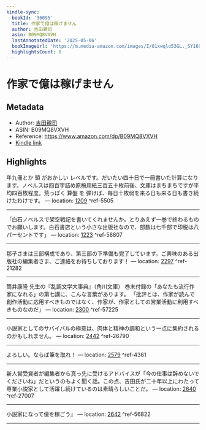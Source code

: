 ```yaml
---
kindle-sync:
  bookId: '36095'
  title: 作家で億は稼げません
  author: 吉田親司
  asin: B09MQ8VXVH
  lastAnnotatedDate: '2025-05-06'
  bookImageUrl: 'https://m.media-amazon.com/images/I/81xwqlo53GL._SY160.jpg'
  highlightsCount: 8
---
```

# 作家で億は稼げません
## Metadata
* Author: [吉田親司](https://www.amazon.comundefined)
* ASIN: B09MQ8VXVH
* Reference: https://www.amazon.com/dp/B09MQ8VXVH
* [Kindle link](kindle://book?action=open&asin=B09MQ8VXVH)

## Highlights
年九冊とか 頭 がおかしい レベルです。だいたい四十日で一冊書いた計算になります。ノベルスは四百字詰め原稿用紙三百五十枚前後、文庫はまちまちですが平均四百枚程度。荒っぽく 算盤 を 弾けば、毎日十枚弱を来る日も来る日も書き続けたわけです。 — location: [1209](kindle://book?action=open&asin=B09MQ8VXVH&location=1209) ^ref-5505

---
「白石ノベルスで架空戦記を書いてくれませんか。とりあえず一巻で終わるものでお願いします。白石書店という小さな出版社なので、部数は七千部で印税は八パーセントです」 — location: [1223](kindle://book?action=open&asin=B09MQ8VXVH&location=1223) ^ref-58807

---
那子さまは三部構成であり、第三部の下準備も完了しています。ご興味のある出版社の編集者さま、ご連絡をお待ちしております！ — location: [2297](kindle://book?action=open&asin=B09MQ8VXVH&location=2297) ^ref-21282

---
筒井康隆 先生の『乱調文学大事典』（角川文庫） 巻末付録の「あなたも流行作家になれる」の第七講に、こんな言葉があります。 「批評とは、作家が読んで創作活動に応用すべきものではなく、作家が、作家としての営業活動に利用すべきものなのだ」 — location: [2300](kindle://book?action=open&asin=B09MQ8VXVH&location=2300) ^ref-57225

---
小説家としてのサバイバルの極意は、肉体と精神の調和という一点に集約されるのかもしれません。 — location: [2442](kindle://book?action=open&asin=B09MQ8VXVH&location=2442) ^ref-26790

---
よろしい。ならば筆を取れ！ — location: [2579](kindle://book?action=open&asin=B09MQ8VXVH&location=2579) ^ref-4361

---
新人賞受賞者が編集者から真っ先に受けるアドバイスが「今の仕事は辞めないでくださいね」だというのもよく聞く話。この点、吉田氏が二十年以上にわたって専業小説家として活躍し続けているのは素晴らしいことだ。 — location: [2640](kindle://book?action=open&asin=B09MQ8VXVH&location=2640) ^ref-27007

---
小説家になって億を稼ごう』 — location: [2642](kindle://book?action=open&asin=B09MQ8VXVH&location=2642) ^ref-56822

---
